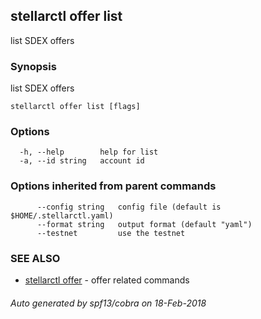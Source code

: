 ## stellarctl offer list

list SDEX offers

### Synopsis


list SDEX offers

```
stellarctl offer list [flags]
```

### Options

```
  -h, --help        help for list
  -a, --id string   account id
```

### Options inherited from parent commands

```
      --config string   config file (default is $HOME/.stellarctl.yaml)
      --format string   output format (default "yaml")
      --testnet         use the testnet
```

### SEE ALSO
* [stellarctl offer](stellarctl_offer.md)	 - offer related commands

###### Auto generated by spf13/cobra on 18-Feb-2018
